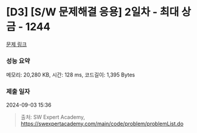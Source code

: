 # [D3] [S/W 문제해결 응용] 2일차 - 최대 상금 - 1244 

[문제 링크](https://swexpertacademy.com/main/code/problem/problemDetail.do?contestProbId=AV15Khn6AN0CFAYD) 

### 성능 요약

메모리: 20,280 KB, 시간: 128 ms, 코드길이: 1,395 Bytes

### 제출 일자

2024-09-03 15:36



> 출처: SW Expert Academy, https://swexpertacademy.com/main/code/problem/problemList.do